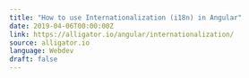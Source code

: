 ```yaml
---
title: "How to use Internationalization (i18n) in Angular"
date: 2019-04-06T00:00:00Z
link: https://alligator.io/angular/internationalization/
source: alligator.io
language: Webdev
draft: false
---
```

